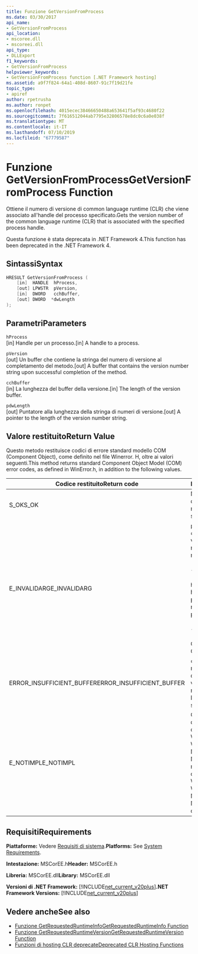 ```yaml
---
title: Funzione GetVersionFromProcess
ms.date: 03/30/2017
api_name:
- GetVersionFromProcess
api_location:
- mscoree.dll
- mscoreei.dll
api_type:
- DLLExport
f1_keywords:
- GetVersionFromProcess
helpviewer_keywords:
- GetVersionFromProcess function [.NET Framework hosting]
ms.assetid: a9f7f824-64a1-408d-8607-91c7f19d21fe
topic_type:
- apiref
author: rpetrusha
ms.author: ronpet
ms.openlocfilehash: 4015ecec38466650488a653641f5af93c4680f22
ms.sourcegitcommit: 7f616512044ab7795e32806578e8dc0c6a0e038f
ms.translationtype: MT
ms.contentlocale: it-IT
ms.lasthandoff: 07/10/2019
ms.locfileid: "67779587"
---
```

# <a name="getversionfromprocess-function"></a><span data-ttu-id="bedb1-102">Funzione GetVersionFromProcess</span><span class="sxs-lookup"><span data-stu-id="bedb1-102">GetVersionFromProcess Function</span></span>
<span data-ttu-id="bedb1-103">Ottiene il numero di versione di common language runtime (CLR) che viene associato all'handle del processo specificato.</span><span class="sxs-lookup"><span data-stu-id="bedb1-103">Gets the version number of the common language runtime (CLR) that is associated with the specified process handle.</span></span>  
  
 <span data-ttu-id="bedb1-104">Questa funzione è stata deprecata in .NET Framework 4.</span><span class="sxs-lookup"><span data-stu-id="bedb1-104">This function has been deprecated in the .NET Framework 4.</span></span>  
  
## <a name="syntax"></a><span data-ttu-id="bedb1-105">Sintassi</span><span class="sxs-lookup"><span data-stu-id="bedb1-105">Syntax</span></span>  
  
```cpp  
HRESULT GetVersionFromProcess (  
    [in]  HANDLE  hProcess,   
    [out] LPWSTR  pVersion,   
    [in]  DWORD   cchBuffer,   
    [out] DWORD  *dwLength  
);  
```  
  
## <a name="parameters"></a><span data-ttu-id="bedb1-106">Parametri</span><span class="sxs-lookup"><span data-stu-id="bedb1-106">Parameters</span></span>  
 `hProcess`  
 <span data-ttu-id="bedb1-107">[in] Handle per un processo.</span><span class="sxs-lookup"><span data-stu-id="bedb1-107">[in] A handle to a process.</span></span>  
  
 `pVersion`  
 <span data-ttu-id="bedb1-108">[out] Un buffer che contiene la stringa del numero di versione al completamento del metodo.</span><span class="sxs-lookup"><span data-stu-id="bedb1-108">[out] A buffer that contains the version number string upon successful completion of the method.</span></span>  
  
 `cchBuffer`  
 <span data-ttu-id="bedb1-109">[in] La lunghezza del buffer della versione.</span><span class="sxs-lookup"><span data-stu-id="bedb1-109">[in] The length of the version buffer.</span></span>  
  
 `pdwLength`  
 <span data-ttu-id="bedb1-110">[out] Puntatore alla lunghezza della stringa di numeri di versione.</span><span class="sxs-lookup"><span data-stu-id="bedb1-110">[out] A pointer to the length of the version number string.</span></span>  
  
## <a name="return-value"></a><span data-ttu-id="bedb1-111">Valore restituito</span><span class="sxs-lookup"><span data-stu-id="bedb1-111">Return Value</span></span>  
 <span data-ttu-id="bedb1-112">Questo metodo restituisce codici di errore standard modello COM (Component Object), come definito nel file Winerror. H, oltre ai valori seguenti.</span><span class="sxs-lookup"><span data-stu-id="bedb1-112">This method returns standard Component Object Model (COM) error codes, as defined in WinError.h, in addition to the following values.</span></span>  
  
|<span data-ttu-id="bedb1-113">Codice restituito</span><span class="sxs-lookup"><span data-stu-id="bedb1-113">Return code</span></span>|<span data-ttu-id="bedb1-114">Descrizione</span><span class="sxs-lookup"><span data-stu-id="bedb1-114">Description</span></span>|  
|-----------------|-----------------|  
|<span data-ttu-id="bedb1-115">S_OK</span><span class="sxs-lookup"><span data-stu-id="bedb1-115">S_OK</span></span>|<span data-ttu-id="bedb1-116">Metodo completato correttamente.</span><span class="sxs-lookup"><span data-stu-id="bedb1-116">The method completed successfully.</span></span>|  
|<span data-ttu-id="bedb1-117">E_INVALIDARG</span><span class="sxs-lookup"><span data-stu-id="bedb1-117">E_INVALIDARG</span></span>|<span data-ttu-id="bedb1-118">`pVersion` è null e `cchBuffer` non è null, o viceversa.</span><span class="sxs-lookup"><span data-stu-id="bedb1-118">`pVersion` is null and `cchBuffer` is not null, or vice versa.</span></span><br /><br /> <span data-ttu-id="bedb1-119">-oppure-</span><span class="sxs-lookup"><span data-stu-id="bedb1-119">-or-</span></span><br /><br /> <span data-ttu-id="bedb1-120">`hProcess` non è un handle valido a un processo.</span><span class="sxs-lookup"><span data-stu-id="bedb1-120">`hProcess` is not a valid handle to a process.</span></span><br /><br /> <span data-ttu-id="bedb1-121">-oppure-</span><span class="sxs-lookup"><span data-stu-id="bedb1-121">-or-</span></span><br /><br /> <span data-ttu-id="bedb1-122">CLR non è caricato.</span><span class="sxs-lookup"><span data-stu-id="bedb1-122">The CLR is not loaded.</span></span>|  
|<span data-ttu-id="bedb1-123">ERROR_INSUFFICIENT_BUFFER</span><span class="sxs-lookup"><span data-stu-id="bedb1-123">ERROR_INSUFFICIENT_BUFFER</span></span>|<span data-ttu-id="bedb1-124">`cchBuffer` è null o minore della lunghezza della stringa di versione.</span><span class="sxs-lookup"><span data-stu-id="bedb1-124">`cchBuffer` is null or less than the length of the version string.</span></span>|  
|<span data-ttu-id="bedb1-125">E_NOTIMPL</span><span class="sxs-lookup"><span data-stu-id="bedb1-125">E_NOTIMPL</span></span>|<span data-ttu-id="bedb1-126">Questo metodo non è disponibile nel sistema operativo Microsoft Windows 95, Microsoft Windows 98 o Microsoft Windows Millennium Edition.</span><span class="sxs-lookup"><span data-stu-id="bedb1-126">This method is not available on the Microsoft Windows 95, Microsoft Windows 98, or Microsoft Windows Millennium Edition operating system.</span></span>|  
  
## <a name="requirements"></a><span data-ttu-id="bedb1-127">Requisiti</span><span class="sxs-lookup"><span data-stu-id="bedb1-127">Requirements</span></span>  
 <span data-ttu-id="bedb1-128">**Piattaforme:** Vedere [Requisiti di sistema](../../../../docs/framework/get-started/system-requirements.md).</span><span class="sxs-lookup"><span data-stu-id="bedb1-128">**Platforms:** See [System Requirements](../../../../docs/framework/get-started/system-requirements.md).</span></span>  
  
 <span data-ttu-id="bedb1-129">**Intestazione:** MSCorEE.h</span><span class="sxs-lookup"><span data-stu-id="bedb1-129">**Header:** MSCorEE.h</span></span>  
  
 <span data-ttu-id="bedb1-130">**Libreria:** MSCorEE.dll</span><span class="sxs-lookup"><span data-stu-id="bedb1-130">**Library:** MSCorEE.dll</span></span>  
  
 <span data-ttu-id="bedb1-131">**Versioni di .NET Framework:** [!INCLUDE[net_current_v20plus](../../../../includes/net-current-v20plus-md.md)]</span><span class="sxs-lookup"><span data-stu-id="bedb1-131">**.NET Framework Versions:** [!INCLUDE[net_current_v20plus](../../../../includes/net-current-v20plus-md.md)]</span></span>  
  
## <a name="see-also"></a><span data-ttu-id="bedb1-132">Vedere anche</span><span class="sxs-lookup"><span data-stu-id="bedb1-132">See also</span></span>

- [<span data-ttu-id="bedb1-133">Funzione GetRequestedRuntimeInfo</span><span class="sxs-lookup"><span data-stu-id="bedb1-133">GetRequestedRuntimeInfo Function</span></span>](../../../../docs/framework/unmanaged-api/hosting/getrequestedruntimeinfo-function.md)
- [<span data-ttu-id="bedb1-134">Funzione GetRequestedRuntimeVersion</span><span class="sxs-lookup"><span data-stu-id="bedb1-134">GetRequestedRuntimeVersion Function</span></span>](../../../../docs/framework/unmanaged-api/hosting/getrequestedruntimeversion-function.md)
- [<span data-ttu-id="bedb1-135">Funzioni di hosting CLR deprecate</span><span class="sxs-lookup"><span data-stu-id="bedb1-135">Deprecated CLR Hosting Functions</span></span>](../../../../docs/framework/unmanaged-api/hosting/deprecated-clr-hosting-functions.md)
